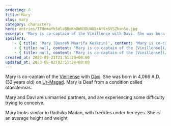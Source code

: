 ```yaml
---
ordering: 0
title: Mary
slug: mary
category: characters
hero: entries/TTUomaYk5dlaB8oKnOWN3DU4UBrAtSeSVSZhan5o.jpg
excerpt: 'Mary is co-captain of the Vinillense with Davi. She was born in 4,066 A.D. (32 years old) on Ur-Maga...'
spoilers:
    - { title: 'Mary (Busreh Maarifa Keskrin)', content: "Mary is co-captain of the [Vinillense](/category/spaceships/vinillense) with [Davi](/category/characters/davi). She was born in 4,066 A.D. (32 years old) on [Ur-Magad](/category/planets-cities/ur-magad). Mary is Deaf from a condition called otosclerosis. She and Davi are unmarried partners, and are experiencing some difficulty trying to conceive.\r\n\r\nDuring the heist on [Velopa](/category/planets-cities/velopa), Mary was manipulated into killing [Boka](/category/characters/boka) by [Kemba Tiran](/category/characters/bluebell). She killed Tiran in response, then kickstarted the [Capstone](/category/spaceships/capstone), destroying a war ship and hundreds of police patrol ships in the resulting blast. This is estimated to have killed at least 500 police officers.\r\n\r\nMary looks similar to Radhika Madan, with freckles under her eyes. She is an average height and weight.\r\n\r\n**Pronunciation:**\r\n- boz’ ruh\r\n- mah ree’ fah\r\n- kess’ kren", excerpt: 'Mary is co-captain of the Vinillense with Davi. She was born in 4,066 A.D. (32 years old) on Ur-Maga...' }
    - { title: null, content: "Mary is co-captain of the [Vinillense](/category/spaceships/vinillense) with [Davi](/category/characters/davi). She was born in 4,066 A.D. (32 years old) on [Ur-Magad](/category/planets-cities/ur-magad). Mary is Deaf from a condition called otosclerosis. She and Davi are unmarried partners, and are experiencing some difficulty trying to conceive.\r\n\r\nDuring the heist on [Velopa](/category/planets-cities/velopa), Mary was manipulated into killing [Boka](/category/characters/boka) by [Kemba Tiran](/category/characters/bluebell). She killed Tiran in response, then kickstarted the [Capstone](/category/spaceships/capstone), destroying a war ship and hundreds of police patrol ships in the resulting blast. This is estimated to have killed at least 500 police officers.\r\n\r\nMary and Davi's first IVF attempt failedd after a small amount of eggs fertilize and then those arrested development. While back on Ur-Magad for a visit, Mary learned that her father had discovered the [Gaians](/category/organizations/visitors) as well – and that his death may have been murder. She also let [Slka la:Gv](/category/characters/sylka) escape during the Velopan rebellion, after the Gaian woman tricked her by promising to \"fix\" her infertility. When [Admiral Telencia](/category/characters/rosh-telencia) accosted the Vinillense near Ur-Magad, Mary boarded the shuttle and fled before an atomic laser destroyed the ship.\r\n\r\nMary looks similar to Radhika Madan, with freckles under her eyes. She is an average height and weight.\r\n\r\n**Pronunciation:**\r\n- boz’ ruh\r\n- mah ree’ fah\r\n- kess’ kren", excerpt: 'Mary is co-captain of the Vinillense with Davi. She was born in 4,066 A.D. (32 years old) on Ur-Maga...' }
    - { title: null, content: "Mary is co-captain of the [Vinillense](/category/spaceships/vinillense) with [Davi](/category/characters/davi). She was born in 4,066 A.D. (32 years old) on [Ur-Magad](/category/planets-cities/ur-magad). Mary is Deaf from a condition called otosclerosis. She and Davi are unmarried partners, and are experiencing some difficulty trying to conceive.\r\n\r\nDuring the heist on [Velopa](/category/planets-cities/velopa), Mary was manipulated into killing [Boka](/category/characters/boka) by [Kemba Tiran](/category/characters/bluebell). She killed Tiran in response, then kickstarted the [Capstone](/category/spaceships/capstone), destroying a war ship and hundreds of police patrol ships in the resulting blast. This is estimated to have killed at least 500 police officers.\r\n\r\nMary and Davi's first IVF attempt failedd after a small amount of eggs fertilize and then those arrested development. While back on Ur-Magad for a visit, Mary learned that her father had discovered the [Gaians](/category/organizations/visitors) as well – and that his death may have been murder. She also let [Slka la:Gv](/category/characters/sylka) escape during the Velopan rebellion, after the Gaian woman tricked her by promising to \"fix\" her infertility. When [Admiral Telencia](/category/characters/rosh-telencia) accosted the Vinillense near Ur-Magad, Mary boarded the shuttle and fled before an atomic laser destroyed the ship.\r\n\r\nMary and the crew survived after a friendly Ur-Magad patrol rescued them. She met another smuggling group, [Don't Touch That](/category/spaceships/dont-touch-that), co-captained by another couple experiencing infertility. After learning the coordinates of [Gaia](/category/planets-cities/gaia) from [Tunde Brower](/category/character/tunde), Mary visited and learned some shocking news: Gaia is *Earth*, making its people humans like she'd originally feared. This knowledge helped her finally convince the overly cautious [Cooperators](/category/organizations/cooperators) to take action, though, and she returned to the [Three Empires](/categories/organizations/three-empires) with enough good Gaians to recover the oppressed planets.\r\n\r\nFor their next IVF attempt, three eggs fertilized and developed properly. Davi and Mary opted to transfer two against the advice of their doctor. This resulted in twins, but toward the end of her first trimester, one's heart stopped. The remaining one was healthy, however, and they realized they'd have to learn to live with that.\r\n\r\nMary looks similar to Radhika Madan, with freckles under her eyes. She is an average height and weight.\r\n\r\n**Pronunciation:**\r\n- boz’ ruh\r\n- mah ree’ fah\r\n- kess’ kren", excerpt: 'Mary is co-captain of the Vinillense with Davi. She was born in 4,066 A.D. (32 years old) on Ur-Maga...' }
created_at: 2023-05-21T21:51:20+00:00
updated_at: 2023-06-02T02:51:24+00:00
---
```

Mary is co-captain of the [Vinillense](/category/spaceships/vinillense) with [Davi](/category/characters/davi). She was born in 4,066 A.D. (32 years old) on [Ur-Magad](/category/planets-cities/ur-magad). Mary is Deaf from a condition called otosclerosis.

Mary and Davi are unmarried partners, and are experiencing some difficulty trying to conceive.

Mary looks similar to Radhika Madan, with freckles under her eyes. She is an average height and weight.